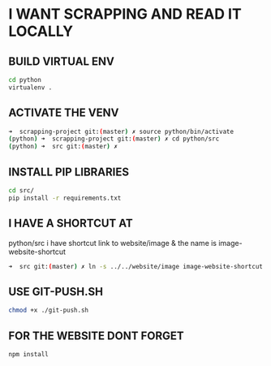 # I WANT SCRAPPING AND READ IT LOCALLY 

## BUILD VIRTUAL ENV
```bash
cd python
virtualenv .
```

## ACTIVATE THE VENV
```bash
➜  scrapping-project git:(master) ✗ source python/bin/activate
(python) ➜  scrapping-project git:(master) ✗ cd python/src 
(python) ➜  src git:(master) ✗ 
```

## INSTALL PIP LIBRARIES
```bash
cd src/
pip install -r requirements.txt
```

## I HAVE A SHORTCUT AT 
python/src i have shortcut link to website/image & the name is image-website-shortcut
```bash
➜  src git:(master) ✗ ln -s ../../website/image image-website-shortcut 
```

## USE GIT-PUSH.SH
```bash
chmod +x ./git-push.sh
```
## FOR THE WEBSITE DONT FORGET 
```bash
npm install
```